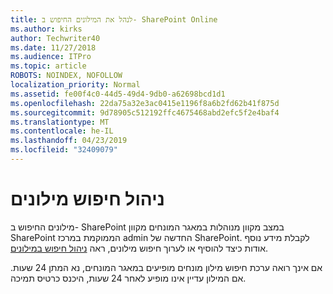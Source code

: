 ```yaml
---
title: לנהל את המילונים החיפוש ב- SharePoint Online
ms.author: kirks
author: Techwriter40
ms.date: 11/27/2018
ms.audience: ITPro
ms.topic: article
ROBOTS: NOINDEX, NOFOLLOW
localization_priority: Normal
ms.assetid: fe00f4c0-44d5-49d4-9db0-a62698bcd1d1
ms.openlocfilehash: 22da75a32e3ac0415e1196f8a6b2fd62b41f875d
ms.sourcegitcommit: 9d78905c512192ffc4675468abd2efc5f2e4baf4
ms.translationtype: MT
ms.contentlocale: he-IL
ms.lasthandoff: 04/23/2019
ms.locfileid: "32409079"
---
```

# <a name="manage-search-dictionaries"></a>ניהול חיפוש מילונים

מילונים החיפוש ב- SharePoint במצב מקוון מנוהלות במאגר המונחים מקוון SharePoint הממוקמת במרכז admin החדשה של SharePoint. לקבלת מידע נוסף אודות כיצד להוסיף או לערוך חיפוש מילונים, ראה [ניהול חיפוש במילונים](https://go.microsoft.com/fwlink/?linkid=2044669&amp;clcid=0x409).
  
אם אינך רואה ערכת חיפוש מילון מונחים מופיעים במאגר המונחים, נא המתן 24 שעות. אם המילון עדיין אינו מופיע לאחר 24 שעות, היכנס כרטיס תמיכה.
  

